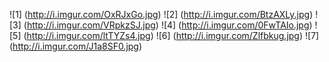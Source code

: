 ![1]
(http://i.imgur.com/OxRJxGo.jpg)
![2]
(http://i.imgur.com/BtzAXLy.jpg)
![3]
(http://i.imgur.com/VRpkzSJ.jpg)
![4]
(http://i.imgur.com/0FwTAIo.jpg)
![5]
(http://i.imgur.com/ltTYZs4.jpg)
![6]
(http://i.imgur.com/Zlfbkug.jpg)
![7]
(http://i.imgur.com/J1a8SF0.jpg)
